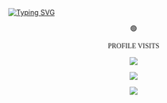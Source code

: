 <a align="left" href="https://git.io/typing-svg">
<img src="https://readme-typing-svg.demolab.com?font=Fira+Code&size=30&duration=3000&pause=1000&color=1FB704&background=EF140F00&width=435&lines=Hi!+I+am+Nivin+Mathew+S;Data+scientist;Freelancer" alt="Typing SVG" />
</a>

<div align="center"><p>🟢<p align="center" style="font-family: Orbitron;"> PROFILE VISITS</p> <img align="center" src="https://profile-counter.glitch.me/nivin77789/count.svg"></div>

 <p  align="center" ><img src="https://github-readme-streak-stats.herokuapp.com/?user=nivin77789&theme=github_dark&hide_border=true&date_format=M%20j%5B%2C%20Y%5D"></p>

 <p  align="center" ><img src="https://leetcard.jacoblin.cool/nivin77789?ext=heatmap"></p>



















